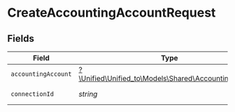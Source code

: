 # CreateAccountingAccountRequest


## Fields

| Field                                                                                            | Type                                                                                             | Required                                                                                         | Description                                                                                      |
| ------------------------------------------------------------------------------------------------ | ------------------------------------------------------------------------------------------------ | ------------------------------------------------------------------------------------------------ | ------------------------------------------------------------------------------------------------ |
| `accountingAccount`                                                                              | [?\Unified\Unified_to\Models\Shared\AccountingAccount](../../Models/Shared/AccountingAccount.md) | :heavy_minus_sign:                                                                               | N/A                                                                                              |
| `connectionId`                                                                                   | *string*                                                                                         | :heavy_check_mark:                                                                               | ID of the connection                                                                             |